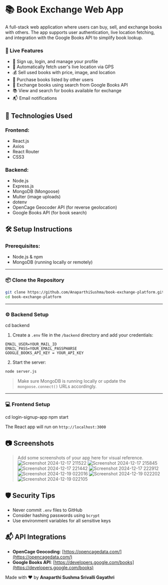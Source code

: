 

# 📚 Book Exchange Web App

A full-stack web application where users can buy, sell, and exchange books with others. The app supports user authentication, live location fetching, and integration with the Google Books API to simplify book lookup.


### 🔗 Live Features

- 📌 Sign up, login, and manage your profile
- 📍 Automatically fetch user's live location via GPS
- 💰 Sell used books with price, image, and location
- 🛒 Purchase books listed by other users
- 🔄 Exchange books using search from Google Books API
- 📚 View and search for books available for exchange
- 📬 Email notifications 

## 🚀 Technologies Used

### Frontend:
- React.js
- Axios
- React Router
- CSS3

### Backend:
- Node.js
- Express.js
- MongoDB (Mongoose)
- Multer (image uploads)
- dotenv
- OpenCage Geocoder API (for reverse geolocation)
- Google Books API (for book search)


## 🛠️ Setup Instructions

### Prerequisites:
- Node.js & npm
- MongoDB (running locally or remotely)

---

### 📦 Clone the Repository

```bash
git clone https://github.com/AnaparthiSushma/book-exchange-platform.git
cd book-exchange-platform
````

---

### ⚙️ Backend Setup


cd backend


1. Create a `.env` file in the `/backend` directory and add your credentials:

```env
EMAIL_USER=YOUR_MAIL_ID
EMAIL_PASS=YOUR_EMAIL_PASSPHARSE
GOOGLE_BOOKS_API_KEY = YOUR_API_KEY
```

2. Start the server:

```bash
node server.js
```

> Make sure MongoDB is running locally or update the `mongoose.connect()` URLs accordingly.

---

### 💻 Frontend Setup

cd login-signup-app
npm start

The React app will run on `http://localhost:3000`



## 📷 Screenshots

> Add some screenshots of your app here for visual reference.
![Screenshot 2024-12-17 211522](https://github.com/user-attachments/assets/ecbd8037-ab71-4279-9655-abbe9d2d9547)
![Screenshot 2024-12-17 215845](https://github.com/user-attachments/assets/46f497c9-f25e-466f-a388-7f69c1e56aa1)
![Screenshot 2024-12-17 221442](https://github.com/user-attachments/assets/4bdb4d87-7744-4690-a89d-d36b2b8d7abe)
![Screenshot 2024-12-17 222912](https://github.com/user-attachments/assets/cdfe532b-e4c7-4a4e-b77a-57ae83b65230)
![Screenshot 2024-12-19 022016](https://github.com/user-attachments/assets/dfc58a2e-ac1b-4b58-b1bf-92b68719ac80)
![Screenshot 2024-12-19 022202](https://github.com/user-attachments/assets/131fe284-ef20-4836-bec2-b6b355fbf182)
![Screenshot 2024-12-19 022105](https://github.com/user-attachments/assets/79642bcb-defa-4cd6-bfc1-f799eaf20558)


## 🛡️ Security Tips

* Never commit `.env` files to GitHub
* Consider hashing passwords using `bcrypt`
* Use environment variables for all sensitive keys



## 📬 API Integrations

* **OpenCage Geocoding**: [https://opencagedata.com/](https://opencagedata.com/)
* **Google Books API**: [https://developers.google.com/books](https://developers.google.com/books)


Made with ❤️ by **Anaparthi Sushma Srivalli Gayathri**

